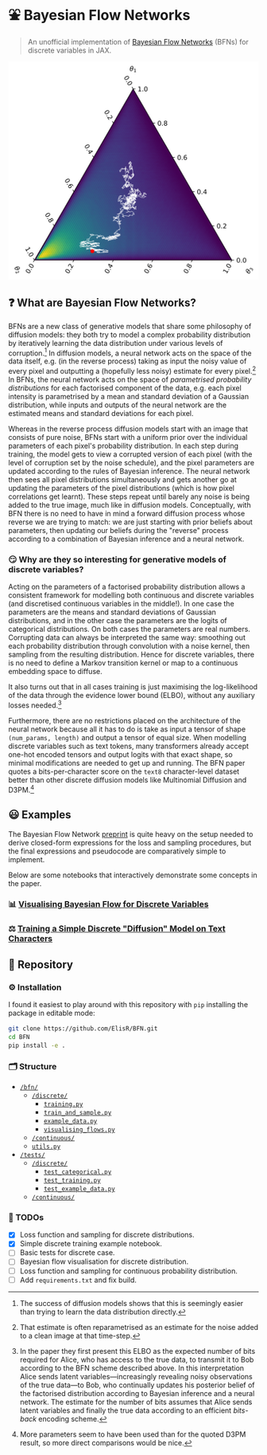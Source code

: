 # ⛲ Bayesian Flow Networks

> An unofficial implementation of [Bayesian Flow Networks](https://arxiv.org/abs/2308.07037) (BFNs) for discrete variables in JAX.

![Ternary diagram of BFNs](./ternary.svg)

## ❓ What are Bayesian Flow Networks?

BFNs are a new class of generative models that share some philosophy of diffusion models: they both try to model a complex probability distribution by iteratively learning the data distribution under various levels of corruption.[^1]
In diffusion models, a neural network acts on the space of the data itself, e.g. (in the reverse process) taking as input the noisy value of every pixel and outputting a (hopefully less noisy) estimate for every pixel.[^2]
In BFNs, the neural network acts on the space of _parametrised probability distributions_ for each factorised component of the data, e.g. each pixel intensity is parametrised by a mean and standard deviation of a Gaussian distribution, while inputs and outputs of the neural network are the estimated means and standard deviations for each pixel.

Whereas in the reverse process diffusion models start with an image that consists of pure noise, BFNs start with a uniform prior over the individual parameters of each pixel's probability distribution.
In each step during training, the model gets to view a corrupted version of each pixel (with the level of corruption set by the noise schedule), and the pixel parameters are updated according to the rules of Bayesian inference.
The neural network then sees all pixel distributions simultaneously and gets another go at updating the parameters of the pixel distributions (which is how pixel correlations get learnt).
These steps repeat until barely any noise is being added to the true image, much like in diffusion models.
Conceptually, with BFN there is no need to have in mind a forward diffusion process whose reverse we are trying to match: we are just starting with prior beliefs about parameters, then updating our beliefs during the "reverse" process according to a combination of Bayesian inference and a neural network.

[^1]: The success of diffusion models shows that this is seemingly easier than trying to learn the data distribution directly.
[^2]: That estimate is often reparametrised as an estimate for the noise added to a clean image at that time-step.

### 😏 Why are they so interesting for generative models of discrete variables?

Acting on the parameters of a factorised probability distribution allows a consistent framework for modelling both continuous and discrete variables (and discretised continuous variables in the middle!).
In one case the parameters are the means and standard deviations of Gaussian distributions, and in the other case the parameters are the logits of categorical distributions.
On both cases the parameters are real numbers.
Corrupting data can always be interpreted the same way: smoothing out each probability distribution through convolution with a noise kernel, then sampling from the resulting distribution.
Hence for discrete variables, there is no need to define a Markov transition kernel or map to a continuous embedding space to diffuse.

It also turns out that in all cases training is just maximising the log-likelihood of the data through the evidence lower bound (ELBO), without any auxiliary losses needed.[^3]

Furthermore, there are no restrictions placed on the architecture of the neural network because all it has to do is take as input a tensor of shape `(num_params, length)` and output a tensor of equal size.
When modelling discrete variables such as text tokens, many transformers already accept one-hot encoded tensors and output logits with that exact shape, so minimal modifications are needed to get up and running.
The BFN paper quotes a bits-per-character score on the `text8` character-level dataset better than other discrete diffusion models like Multinomial Diffusion and D3PM.[^4] 

[^3]: In the paper they first present this ELBO as the expected number of bits required for Alice, who has access to the true data, to transmit it to Bob according to the BFN scheme described above.
In this interpretation Alice sends latent variables—increasingly revealing noisy observations of the true data—to Bob, who continually updates his posterior belief of the factorised distribution according to Bayesian inference and a neural network.
The estimate for the number of bits assumes that Alice sends latent variables and finally the true data according to an efficient _bits-back_ encoding scheme.
[^4]: More parameters seem to have been used than for the quoted D3PM result, so more direct comparisons would be nice.

## 😃 Examples

The Bayesian Flow Network [preprint](https://arxiv.org/abs/2308.07037) is quite heavy on the setup needed to derive closed-form expressions for the loss and sampling procedures, but the final expressions and pseudocode are comparatively simple to implement.

Below are some notebooks that interactively demonstrate some concepts in the paper.

### 📊 [Visualising Bayesian Flow for Discrete Variables](./examples/Visualising_Discrete_Flow.ipynb)

### ⚖️ [Training a Simple Discrete "Diffusion" Model on Text Characters](./examples/Discrete_BFN_Training.ipynb)


## 📁 Repository

### ⚙️ Installation

I found it easiest to play around with this repository with `pip` installing the package in editable mode:

```bash
git clone https://github.com/ElisR/BFN.git
cd BFN
pip install -e .
```

### 🗂️ Structure

- [`/bfn/`](./bfn/)
  - [`/discrete/`](./bfn/discrete/)
    - [`training.py`](./bfn/discrete/training.py)
    - [`train_and_sample.py`](./bfn/discrete/train_and_sample.py)
    - [`example_data.py`](./bfn/discrete/example_data.py)
    - [`visualising_flows.py`](./bfn/discrete/visualising_flows.py)
  - [`/continuous/`](./bfn/continuous/)
  - [`utils.py`](./bfn/utils.py)
- [`/tests/`](./tests/)
  - [`/discrete/`](./tests/discrete/)
    - [`test_categorical.py`](./tests/test_categorical.py)
    - [`test_training.py`](./tests/test_training.py)
    - [`test_example_data.py`](./tests/test_example_data.py)
  - [`/continuous/`](./tests/continuous/)

### 🎯 TODOs

- [x] Loss function and sampling for discrete distributions.
- [x] Simple discrete training example notebook.
- [ ] Basic tests for discrete case.
- [ ] Bayesian flow visualisation for discrete distribution.
- [ ] Loss function and sampling for continuous probability distribution.
- [ ] Add `requirements.txt` and fix build.
